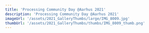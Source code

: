 ```yaml
---
title: 'Processing Community Day @Aarhus 2021'
description: 'Processing Community Day @Aarhus 2021'
imageUrl: '/assets/2021_GalleryThumbs/large/IMG_8009.jpg'
thumbUrl: '/assets/2021_GalleryThumbs/thumbs/IMG_8009_thumb.png'
---
```

